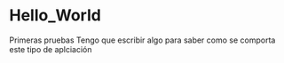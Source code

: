 # Hello_World
Primeras pruebas
Tengo que escribir algo para saber como se comporta este tipo de aplciación
